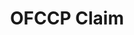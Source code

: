 ---
title: OFCCP Claim
layout: process
exit: https://www.dol.gov/ofccp/regs/compliance/pdf/pdfstart.htm
header: File a Claim with OFCCP
before-you-file-markup: "<p>We at the Office of Federal Contract Compliance Programs enforce, for the benefit of job seekers and wage earners, the contractual promise of affirmative action and equal employment opportunity required of those who do business with the Federal government.</p>"
steps:
  - { text: "Download the form in the language you prefer
English
Chinese Traditional (Cantonese)
Chinese Simplified (Mandarin)
French
Korean
Spanish
Vietnamese
.", img: "/assets/img/icon-step-fill.png" }
  - { text: "Complete the form and submit it the way you prefer out of these 3 options: 1) filing the complaint form electronically with the appropriate OFCCP Regional Office or 2) mailing or faxing the complaint form to the appropriate OFCCP Regional Office or 3) filing the complaint form in person with any OFCCP District or Area office.", img: "/assets/img/icons/steps/LegalForm_Icon.png" }
  - { text: "We will review your complaint form, or letter of complaint, and contact you if we need more information", img: "/assets/img/icons/steps/Phone_Icon.png" }
  - { text: "We will work with you to answer your questions and determine if setting up an investigation is the best course of action", img: "/assets/img/icons/steps/SpeechBubble_Icon.png" }
  - { text: "If an investigation is set up and finds sufficient evidence, you may be entitled to monetary relief and/or other remedies", img: "/assets/img/icons/steps/Check_Icon.png" }
here-to-help:
  - All services are free and confidential, whether you are documented or not. Information obtained from individuals who contact OFCCP will not be revealed to the employer until the individual files a charge of discrimination.
  - Please remember that your employer cannot terminate you or in any other manner discriminate against you for filing a complaint with OFCCP.
worker-profile:
  - { description: "Baltazar went through something similar and exercised his rights.", img: "/assets/img/workers/Baltazar_Thumb.jpg", cta: "Read Baltazar's Story" }
---